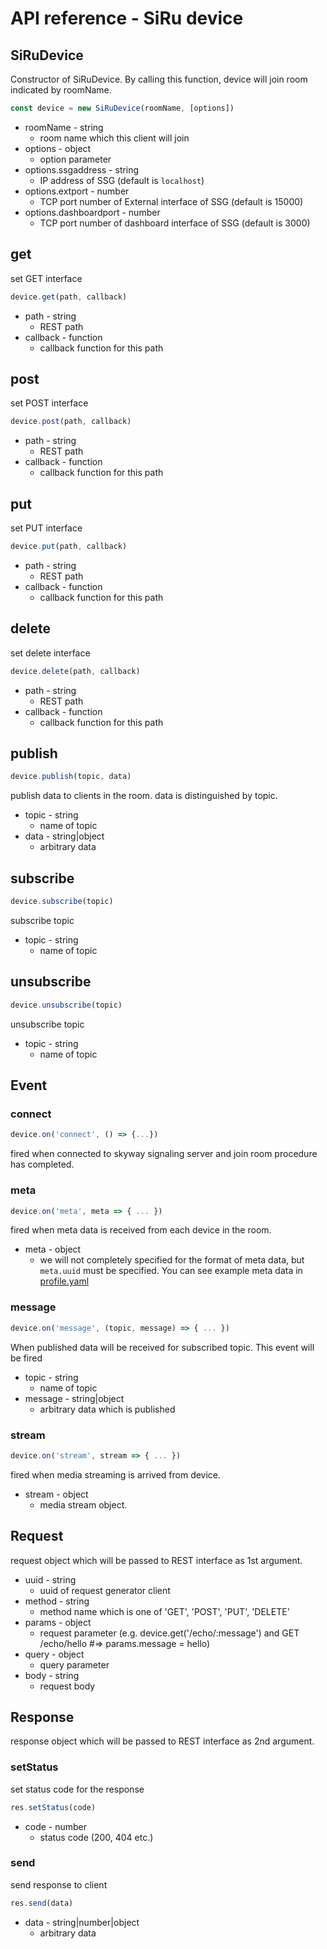 # API reference - SiRu device

## SiRuDevice

Constructor of SiRuDevice. By calling this function, device will join room indicated by roomName.

```js
const device = new SiRuDevice(roomName, [options])
```

* roomName - string
  - room name which this client will join
* options - object
  - option parameter
* options.ssgaddress - string
  - IP address of SSG (default is ``localhost``)
* options.extport - number
  - TCP port number of External interface of SSG (default is 15000)
* options.dashboardport - number
  - TCP port number of dashboard interface of SSG (default is 3000)

## get

set GET interface

```js
device.get(path, callback)
```

* path - string
  - REST path
* callback - function
  - callback function for this path

## post

set POST interface

```js
device.post(path, callback)
```

* path - string
  - REST path
* callback - function
  - callback function for this path

## put

set PUT interface

```js
device.put(path, callback)
```

* path - string
  - REST path
* callback - function
  - callback function for this path

## delete

set delete interface

```js
device.delete(path, callback)
```

* path - string
  - REST path
* callback - function
  - callback function for this path

## publish

```js
device.publish(topic, data)
```

publish data to clients in the room. data is distinguished by topic.

* topic - string
  - name of topic
* data - string|object
  - arbitrary data

## subscribe

```js
device.subscribe(topic)
```

subscribe topic

* topic - string
  - name of topic

## unsubscribe

```js
device.unsubscribe(topic)
```

unsubscribe topic

* topic - string
  - name of topic

## Event

### connect

```js
device.on('connect', () => {...})
```

fired when connected to skyway signaling server and join room procedure has completed.

### meta

```js
device.on('meta', meta => { ... })
```

fired when meta data is received from each device in the room. 

* meta - object
  - we will not completely specified for the format of meta data, but ``meta.uuid`` must be specified. You can see example meta data in [profile.yaml](https://github.com/nttcom/skyway-signaling-gateway/tree/master/conf/profile.yaml)

### message

```js
device.on('message', (topic, message) => { ... })
```

When published data will be received for subscribed topic. This event will be fired

* topic - string
  - name of topic
* message - string|object
  - arbitrary data which is published

### stream

```js
device.on('stream', stream => { ... })
```

fired when media streaming is arrived from device.

* stream - object
  - media stream object. 


## Request

request object which will be passed to REST interface as 1st argument.

* uuid - string
  - uuid of request generator client
* method - string
  - method name which is one of 'GET', 'POST', 'PUT', 'DELETE'
* params - object
  - request parameter (e.g. device.get('/echo/:message') and GET /echo/hello #=> params.message = hello)
* query - object
  - query parameter
* body - string
  - request body

## Response

response object which will be passed to REST interface as 2nd argument.

### setStatus

set status code for the response

```js
res.setStatus(code)
```

* code - number
  - status code (200, 404 etc.)

### send

send response to client

```js
res.send(data)
```

* data - string|number|object
  - arbitrary data